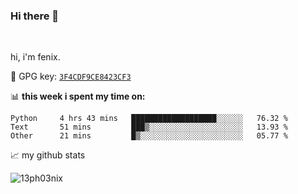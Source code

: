 ### Hi there 👋

<br />

hi, i'm fenix.

:key: GPG key: [`3F4CDF9CE8423CF3`](https://github.com/13ph03nix.gpg)


📊 **this week i spent my time on:**
<!--START_SECTION:waka-->

```text
Python     4 hrs 43 mins   ███████████████████░░░░░░   76.32 %
Text       51 mins         ███▒░░░░░░░░░░░░░░░░░░░░░   13.93 %
Other      21 mins         █▒░░░░░░░░░░░░░░░░░░░░░░░   05.77 %
```

<!--END_SECTION:waka-->


📈 my github stats

<a>
<img align="center" src="https://github-readme-stats.vercel.app/api?username=13ph03nix&show_icons=true&hide=stars&theme=blueberry" alt="13ph03nix" />
</a>
